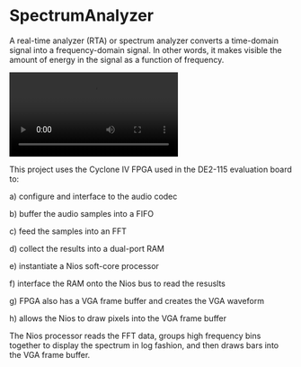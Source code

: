 # SpectrumAnalyzer

A real-time analyzer (RTA) or spectrum analyzer converts a time-domain signal into a frequency-domain signal. In other words, it makes visible the amount of energy in the signal as a function of frequency.

![screenshot](https://github.com/delhatch/Spectrum/blob/master/A_Example_video_music_short.mp4)

This project uses the Cyclone IV FPGA used in the DE2-115 evaluation board to:

a) configure and interface to the audio codec

b) buffer the audio samples into a FIFO

c) feed the samples into an FFT

d) collect the results into a dual-port RAM

e) instantiate a Nios soft-core processor

f) interface the RAM onto the Nios bus to read the resuslts

g) FPGA also has a VGA frame buffer and creates the VGA waveform

h) allows the Nios to draw pixels into the VGA frame buffer

The Nios processor reads the FFT data, groups high frequency bins together to display the spectrum in log fashion, and then draws bars into the VGA frame buffer.
